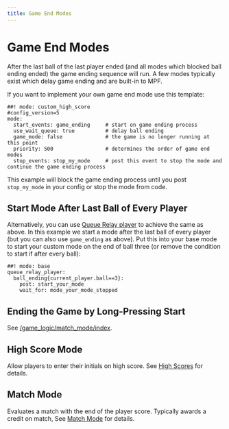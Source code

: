 ```yaml
---
title: Game End Modes
---
```


# Game End Modes


After the last ball of the last player ended (and all modes which
blocked ball ending ended) the game ending sequence will run. A few
modes typically exist which delay game ending and are built-in to MPF.

If you want to implement your own game end mode use this template:

``` mpf-config
##! mode: custom_high_score
#config_version=5
mode:
  start_events: game_ending     # start on game ending process
  use_wait_queue: true          # delay ball ending
  game_mode: false              # the game is no longer running at this point
  priority: 500                 # determines the order of game end modes
  stop_events: stop_my_mode     # post this event to stop the mode and continue the game ending process
```

This example will block the game ending process until you post
`stop_my_mode` in your config or stop the mode from code.

## Start Mode After Last Ball of Every Player

Alternatively, you can use
[Queue Relay player](../config_players/queue_relay_player.md) to
achieve the same as above. In this example we start a mode after the
last ball of every player (but you can also use `game_ending` as above).
Put this into your base mode to start your custom mode on the end of
ball three (or remove the condition to start if after every ball):

``` mpf-config
##! mode: base
queue_relay_player:
  ball_ending{current_player.ball==3}:
    post: start_your_mode
    wait_for: mode_your_mode_stopped
```

## Ending the Game by Long-Pressing Start

See [/game_logic/match_mode/index](../cookbook/long_presssing_start_to_end_game.md).

## High Score Mode

Allow players to enter their initials on high score. See
[High Scores](../game_logic/high_scores/index.md) for
details.

## Match Mode

Evaluates a match with the end of the player score. Typically awards a
credit on match, See [Match Mode](../game_logic/match_mode.md) for details.
